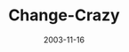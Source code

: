 ---
layout: music 
title: "Change-Crazy"
series: "Crazy Church"
date: 2003-11-16 
description: "Why do they do that?  Does this really count as “church”?  How many times have you found yourself asking or being asked these questions about Crossroads?  In this series we take a “behind the curtain” look at the method to all this madness."
audio: "http://www.crossroads.net/audio/2003_November_Crazy_Church/CC_02_11-16-03_Change-Crazy.mp3"
audio-duration: "39:00"
---